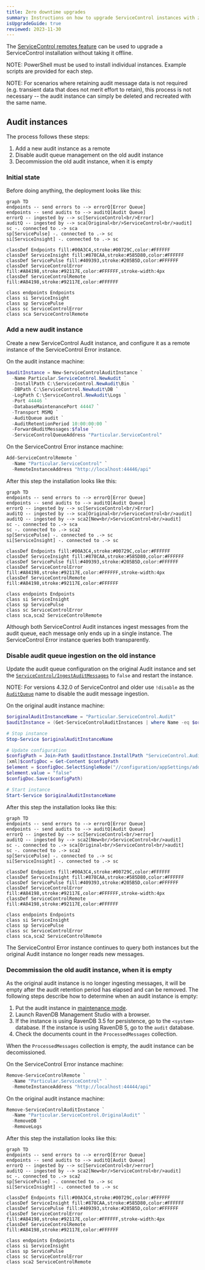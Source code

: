 ```yaml
---
title: Zero downtime upgrades
summary: Instructions on how to upgrade ServiceControl instances with zero downtime
isUpgradeGuide: true
reviewed: 2023-11-30
---
```


The [ServiceControl remotes feature](/servicecontrol/servicecontrol-instances/remotes.md) can be used to upgrade a ServiceControl installation without taking it offline.

NOTE: PowerShell must be used to install individual instances. Example scripts are provided for each step.

NOTE: For scenarios where retaining audit message data is not required (e.g. transient data that does not merit effort to retain), this process is not necessary -- the audit instance can simply be deleted and recreated with the same name.

## Audit instances

The process follows these steps:

1. Add a new audit instance as a remote
1. Disable audit queue management on the old audit instance
1. Decommission the old audit instance, when it is empty

### Initial state

Before doing anything, the deployment looks like this:

```mermaid
graph TD
endpoints -- send errors to --> errorQ[Error Queue]
endpoints -- send audits to --> auditQ[Audit Queue]
errorQ -- ingested by --> sc[ServiceControl<br/>Error]
auditQ -- ingested by --> sca[Original<br/>ServiceControl<br/>audit]
sc -. connected to .-> sca
sp[ServicePulse] -. connected to .-> sc
si[ServiceInsight] -. connected to .-> sc

classDef Endpoints fill:#00A3C4,stroke:#00729C,color:#FFFFFF
classDef ServiceInsight fill:#878CAA,stroke:#585D80,color:#FFFFFF
classDef ServicePulse fill:#409393,stroke:#205B5D,color:#FFFFFF
classDef ServiceControlError fill:#A84198,stroke:#92117E,color:#FFFFFF,stroke-width:4px
classDef ServiceControlRemote fill:#A84198,stroke:#92117E,color:#FFFFFF

class endpoints Endpoints
class si ServiceInsight
class sp ServicePulse
class sc ServiceControlError
class sca ServiceControlRemote
```

### Add a new audit instance

Create a new ServiceControl Audit instance, and configure it as a remote instance of the ServiceControl Error instance.

On the audit instance machine:

```ps1
$auditInstance = New-ServiceControlAuditInstance `
  -Name Particular.ServiceControl.NewAudit `
  -InstallPath C:\ServiceControl.NewAudit\Bin `
  -DBPath C:\ServiceControl.NewAudit\DB `
  -LogPath C:\ServiceControl.NewAudit\Logs `
  -Port 44446 `
  -DatabaseMaintenancePort 44447 `
  -Transport MSMQ `
  -AuditQueue audit `
  -AuditRetentionPeriod 10:00:00:00 `
  -ForwardAuditMessages:$false `
  -ServiceControlQueueAddress "Particular.ServiceControl"
```

On the ServiceControl Error instance machine:

```ps1
Add-ServiceControlRemote `
  -Name "Particular.ServiceControl" `
  -RemoteInstanceAddress "http://localhost:44446/api"
```

After this step the installation looks like this:

```mermaid
graph TD
endpoints -- send errors to --> errorQ[Error Queue]
endpoints -- send audits to --> auditQ[Audit Queue]
errorQ -- ingested by --> sc[ServiceControl<br/>Error]
auditQ -- ingested by --> sca[Original<br/>ServiceControl<br/>audit]
auditQ -- ingested by --> sca2[New<br/>ServiceControl<br/>audit]
sc -. connected to .-> sca
sc -. connected to .-> sca2
sp[ServicePulse] -. connected to .-> sc
si[ServiceInsight] -. connected to .-> sc

classDef Endpoints fill:#00A3C4,stroke:#00729C,color:#FFFFFF
classDef ServiceInsight fill:#878CAA,stroke:#585D80,color:#FFFFFF
classDef ServicePulse fill:#409393,stroke:#205B5D,color:#FFFFFF
classDef ServiceControlError fill:#A84198,stroke:#92117E,color:#FFFFFF,stroke-width:4px
classDef ServiceControlRemote fill:#A84198,stroke:#92117E,color:#FFFFFF

class endpoints Endpoints
class si ServiceInsight
class sp ServicePulse
class sc ServiceControlError
class sca,sca2 ServiceControlRemote
```

Although both ServiceControl Audit instances ingest messages from the audit queue, each message only ends up in a single instance. The ServiceControl Error instance queries both transparently.

### Disable audit queue ingestion on the old instance

Update the audit queue configuration on the original Audit instance and set the [`ServiceControl/IngestAuditMessages`](servicecontrol/audit-instances/creating-config-file#host-settings-servicecontrolingestauditmessages) to `false` and restart the instance.

NOTE: For versions 4.32.0 of ServiceControl and older use `!disable` as the [`AuditQueue`](servicecontrol/audit-instances/creating-config-file#transport-servicebusauditqueue) name to disable the audit message ingestion. 

On the original audit instance machine:

```ps1
$originalAuditInstanceName = "Particular.ServiceControl.Audit"
$auditInstance = (Get-ServiceControlAuditInstances | where Name -eq $originalAuditInstanceName)[0]

# Stop instance
Stop-Service $originalAuditInstanceName

# Update configuration
$configPath = Join-Path $auditInstance.InstallPath "ServiceControl.Audit.exe.config"
[xml]$configDoc = Get-Content $configPath
$element = $configDoc.SelectSingleNode("//configuration/appSettings/add[@key='ServiceControl/IngestAuditMessages']")
$element.value = "false"
$configDoc.Save($configPath)

# Start instance
Start-Service $originalAuditInstanceName
```

After this step the installation looks like this:

```mermaid
graph TD
endpoints -- send errors to --> errorQ[Error Queue]
endpoints -- send audits to --> auditQ[Audit Queue]
errorQ -- ingested by --> sc[ServiceControl<br/>error]
auditQ -- ingested by --> sca2[New<br/>ServiceControl<br/>audit]
sc -. connected to .-> sca[Original<br/>ServiceControl<br/>audit]
sc -. connected to .-> sca2
sp[ServicePulse] -. connected to .-> sc
si[ServiceInsight] -. connected to .-> sc

classDef Endpoints fill:#00A3C4,stroke:#00729C,color:#FFFFFF
classDef ServiceInsight fill:#878CAA,stroke:#585D80,color:#FFFFFF
classDef ServicePulse fill:#409393,stroke:#205B5D,color:#FFFFFF
classDef ServiceControlError fill:#A84198,stroke:#92117E,color:#FFFFFF,stroke-width:4px
classDef ServiceControlRemote fill:#A84198,stroke:#92117E,color:#FFFFFF

class endpoints Endpoints
class si ServiceInsight
class sp ServicePulse
class sc ServiceControlError
class sca,sca2 ServiceControlRemote
```

The ServiceControl Error instance continues to query both instances but the original Audit instance no longer reads new messages.

### Decommission the old audit instance, when it is empty

As the original audit instance is no longer ingesting messages, it will be empty after the audit retention period has elapsed and can be removed. The following steps describe how to determine when an audit instance is empty:

1. Put the audit instance in [maintenance mode](/servicecontrol/audit-instances/maintenance-mode.md).
2. Launch RavenDB Management Studio with a browser.
3. If the instance is using RavenDB 3.5 for persistence, go to the `<system>` database. If the instance is using RavenDB 5, go to the `audit` database.
4. Check the documents count in the `ProcessedMessages` collection.

When the `ProcessedMessages` collection is empty, the audit instance can be decomissioned.

On the ServiceControl Error instance machine:

```ps1
Remove-ServiceControlRemote `
  -Name "Particular.ServiceControl" ` 
  -RemoteInstanceAddress "http://localhost:44444/api"
```

On the original audit instance machine:

```ps1
Remove-ServiceControlAuditInstance `
  -Name "Particular.ServiceControl.OriginalAudit" `
  -RemoveDB `
  -RemoveLogs
```

After this step the installation looks like this:

```mermaid
graph TD
endpoints -- send errors to --> errorQ[Error Queue]
endpoints -- send audits to --> auditQ[Audit Queue]
errorQ -- ingested by --> sc[ServiceControl<br/>error]
auditQ -- ingested by --> sca2[New<br/>ServiceControl<br/>audit]
sc -. connected to .-> sca2
sp[ServicePulse] -. connected to .-> sc
si[ServiceInsight] -. connected to .-> sc

classDef Endpoints fill:#00A3C4,stroke:#00729C,color:#FFFFFF
classDef ServiceInsight fill:#878CAA,stroke:#585D80,color:#FFFFFF
classDef ServicePulse fill:#409393,stroke:#205B5D,color:#FFFFFF
classDef ServiceControlError fill:#A84198,stroke:#92117E,color:#FFFFFF,stroke-width:4px
classDef ServiceControlRemote fill:#A84198,stroke:#92117E,color:#FFFFFF

class endpoints Endpoints
class si ServiceInsight
class sp ServicePulse
class sc ServiceControlError
class sca2 ServiceControlRemote
```
